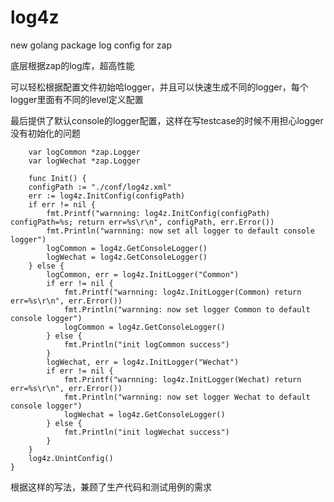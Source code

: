 # log4z
new golang package log config for zap

底层根据zap的log库，超高性能

可以轻松根据配置文件初始哈logger，并且可以快速生成不同的logger，每个logger里面有不同的level定义配置

最后提供了默认console的logger配置，这样在写testcase的时候不用担心logger没有初始化的问题
    
    
        var logCommon *zap.Logger 
        var logWechat *zap.Logger 
        
        func Init() {
        configPath := "./conf/log4z.xml"
        err := log4z.InitConfig(configPath)
        if err != nil {
		    fmt.Printf("warnning: log4z.InitConfig(configPath) configPath=%s; return err=%s\r\n", configPath, err.Error())
            fmt.Println("warnning: now set all logger to default console logger")
            logCommon = log4z.GetConsoleLogger()
            logWechat = log4z.GetConsoleLogger()
        } else {
            logCommon, err = log4z.InitLogger("Common")
            if err != nil {
                fmt.Printf("warnning: log4z.InitLogger(Common) return err=%s\r\n", err.Error())
                fmt.Println("warnning: now set logger Common to default console logger")
                logCommon = log4z.GetConsoleLogger()
            } else {
                fmt.Println("init logCommon success")
            }
            logWechat, err = log4z.InitLogger("Wechat")
            if err != nil {
                fmt.Printf("warnning: log4z.InitLogger(Wechat) return err=%s\r\n", err.Error())
                fmt.Println("warnning: now set logger Wechat to default console logger")
                logWechat = log4z.GetConsoleLogger()
            } else {
                fmt.Println("init logWechat success")
            }
        }
        log4z.UnintConfig()   
    }

根据这样的写法，兼顾了生产代码和测试用例的需求